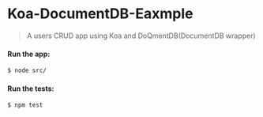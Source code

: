 # Koa-DocumentDB-Eaxmple
> A users CRUD app using Koa and DoQmentDB(DocumentDB wrapper)

#### Run the app:
```sh
$ node src/
```

#### Run the tests:
```sh
$ npm test
```
